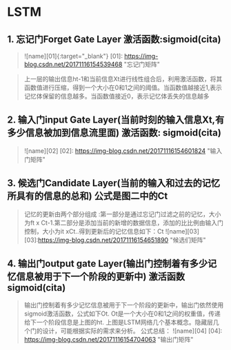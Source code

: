# LSTM
## 1. 忘记门Forget Gate Layer 激活函数:sigmoid(cita)
> ![name][01]{:target="_blank"}
[01]: https://img-blog.csdn.net/20171116154539468 "忘记门矩阵"

> 上一层的输出信息ht-1和当前信息Xt进行线性组合后，利用激活函数，将其函数值进行压缩，得到一个大小在0和1之间的阈值。当函数值越接近1,表示记忆体保留的信息越多。当函数值接近0，表示记忆体丢失的信息越多

## 2. 输入门input Gate Layer(当前时刻的输入信息Xt,有多少信息被加到信息流里面) 激活函数: sigmoid(cita)
> ![name][02]
[02]: https://img-blog.csdn.net/20171116154601824 "输入门矩阵"

## 3. 候选门Candidate Layer(当前的输入和过去的记忆所具有的信息的总和)  公式是图二中的Ct
>记忆的更新由两个部分组成 :第一部分是通过忘记门过滤之前的记忆，大小为ft x Ct-1.第二部分是添加当前的新增的数据信息，添加的比比例由输入门控制，大小为it xCt..得到更新后的记忆信息如下：Ct
> ![name][03]
[03]:https://img-blog.csdn.net/20171116154651890  "候选们矩阵"

## 4. 输出门output gate Layer(输出门控制着有多少记忆信息被用于下一个阶段的更新中) 激活函数sigmoid(cita)
>输出门控制着有多少记忆信息被用于下一个阶段的更新中，输出门依然使用sigmoid激活函数，公式如下Ot.
Ot是一个大小在0和1之间的权重值，传递给下一个阶段信息是上图的ht.
上图是LSTM网络几个基本概念。隐藏层几个门的设计，可能根据实际的需求来分析。
公式总结：
>![name][04]
[04]: https://img-blog.csdn.net/20171116154704063 "输出门矩阵"
